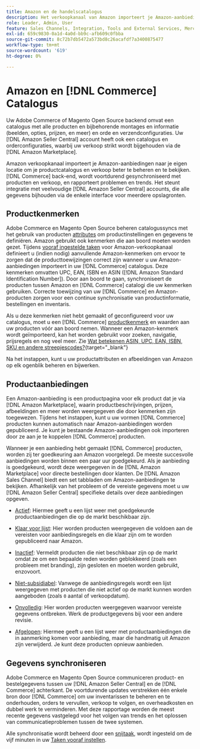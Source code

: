 ```yaml
---
title: Amazon en de handelscatalogus
description: Het verkoopkanaal van Amazon importeert je Amazon-aanbiedingen in je Commerce-achtergrond en synchroniseert voortdurend met producten en verkopen.
role: Leader, Admin, User
feature: Sales Channels, Integration, Tools and External Services, Merchandising, Catalog Management
exl-id: 659c9830-0a1d-4a0d-bb9c-afb609c0fbba
source-git-commit: 8c72b7db5472a573bd8c26acafdf7a3400875477
workflow-type: tm+mt
source-wordcount: '619'
ht-degree: 0%

---
```


# Amazon en [!DNL Commerce] Catalogus

Uw Adobe Commerce of Magento Open Source backend omvat een catalogus met alle producten en bijbehorende montages en informatie (beelden, opties, prijzen, en meer) en orde en verzendconfiguraties. Uw [!DNL Amazon Seller Central] account heeft ook een catalogus en orderconfiguraties, waarbij uw verkoop strikt wordt bijgehouden via de [!DNL Amazon Marketplace].

Amazon verkoopkanaal importeert je Amazon-aanbiedingen naar je eigen locatie om je productcatalogus en verkoop beter te beheren en te bekijken. [!DNL Commerce] back-end, wordt voortdurend gesynchroniseerd met producten en verkoop, en rapporteert problemen en trends. Het steunt integratie met veelvoudige [!DNL Amazon Seller Central] accounts, die alle gegevens bijhouden via de enkele interface voor meerdere opslagronten.

## Productkenmerken

Adobe Commerce en Magento Open Source beheren catalogussyncs met het gebruik van producten [attributes](https://experienceleague.adobe.com/docs/commerce-admin/catalog/product-attributes/product-attributes.html) om productinstellingen en gegevens te definiëren. Amazon gebruikt ook kenmerken die aan boord moeten worden gezet. Tijdens [vooraf ingestelde taken](./amazon-pre-setup-tasks.md) voor Amazon-verkoopkanaal definieert u (indien nodig) aanvullende Amazon-kenmerken om ervoor te zorgen dat de producttoewijzingen correct zijn wanneer u uw Amazon-aanbiedingen importeert in uw [!DNL Commerce] catalogus. Deze kenmerken omvatten UPC, EAN, ISBN en ASIN ([!DNL Amazon Standard Identification Number]). Door aan boord te gaan, synchroniseert de producten tussen Amazon en [!DNL Commerce] catalogi die uw kenmerken gebruiken. Correcte toewijzing van uw [!DNL Commerce] en Amazon-producten zorgen voor een continue synchronisatie van productinformatie, bestellingen en inventaris.

Als u deze kenmerken niet hebt gemaakt of geconfigureerd voor uw catalogus, moet u een [!DNL Commerce] [productkenmerk](https://experienceleague.adobe.com/docs/commerce-admin/catalog/product-attributes/product-attributes.html) en waarden aan uw producten vóór aan boord nemen. Wanneer een Amazon-kenmerk wordt geïmporteerd, kan het worden gebruikt voor zoeken, navigatie, prijsregels en nog veel meer. Zie [Wat betekenen ASIN, UPC, EAN, ISBN, SKU en andere streepjescodes?](https://sellerskills.com/multi-channel-operations/what-asin-upc-ean-isbn-sku-and-other-barcodes-mean/#what-is-isbn-number){target="_blank"}

Na het instappen, kunt u uw productattributen en afbeeldingen van Amazon op elk ogenblik beheren en bijwerken.

## Productaanbiedingen

Een Amazon-aanbieding is een productpagina voor elk product dat je via [!DNL Amazon Marketplace], waarin productbeschrijvingen, prijzen, afbeeldingen en meer worden weergegeven die door kenmerken zijn toegewezen. Tijdens het instappen, kunt u uw vormen [!DNL Commerce] producten kunnen automatisch naar Amazon-aanbiedingen worden gepubliceerd. Je kunt je bestaande Amazon-aanbiedingen ook importeren door ze aan je te koppelen [!DNL Commerce] producten.

Wanneer je een aanbieding hebt gemaakt [!DNL Commerce] producten, worden zij ter goedkeuring aan Amazon voorgelegd. De meeste succesvolle aanbiedingen worden binnen een paar uur goedgekeurd. Als je aanbieding is goedgekeurd, wordt deze weergegeven in de [!DNL Amazon Marketplace] voor directe bestellingen door klanten. De [!DNL Amazon Sales Channel] biedt een set tabbladen om Amazon-aanbiedingen te bekijken. Afhankelijk van het probleem of de vereiste gegevens moet u uw [!DNL Amazon Seller Central] specifieke details over deze aanbiedingen opgeven.

- [Actief](./active-listings.md): Hiermee geeft u een lijst weer met goedgekeurde productaanbiedingen die op de markt beschikbaar zijn.

- [Klaar voor lijst](./ready-to-list.md): Hier worden producten weergegeven die voldoen aan de vereisten voor aanbiedingsregels en die klaar zijn om te worden gepubliceerd naar Amazon.

- [Inactief](./inactive-listings.md): Vermeldt producten die niet beschikbaar zijn op de markt omdat ze om een bepaalde reden worden geblokkeerd (zoals een probleem met branding), zijn gesloten en moeten worden gebruikt, enzovoort.

- [Niet-subsidiabel](./ineligible-listings.md): Vanwege de aanbiedingsregels wordt een lijst weergegeven met producten die niet actief op de markt kunnen worden aangeboden (zoals `0` aantal of verkoopdatum).

- [Onvolledig](./incomplete-listings.md): Hier worden producten weergegeven waarvoor vereiste gegevens ontbreken. Werk de productgegevens bij voor een andere revisie.

- [Afgelopen](./ended-listings.md): Hiermee geeft u een lijst weer met productaanbiedingen die in aanmerking komen voor aanbieding, maar die handmatig uit Amazon zijn verwijderd. Je kunt deze producten opnieuw aanbieden.

## Gegevens synchroniseren

Adobe Commerce en Magento Open Source communiceren product- en bestelgegevens tussen uw [!DNL Amazon Seller Central] en de [!DNL Commerce] achterkant. De voortdurende updates verstrekken één enkele bron door [!DNL Commerce] om uw inventarissen te beheren en te onderhouden, orders te vervullen, verkoop te volgen, en overheadkosten en dubbel werk te verminderen. Met deze rapportage worden de meest recente gegevens vastgelegd voor het volgen van trends en het oplossen van communicatieproblemen tussen de twee systemen.

Alle synchronisatie wordt beheerd door een [snijtaak](https://experienceleague.adobe.com/docs/commerce-admin/systems/tools/cron.html), wordt ingesteld om de vijf minuten in uw [Taken vooraf instellen](./amazon-pre-setup-tasks.md).
